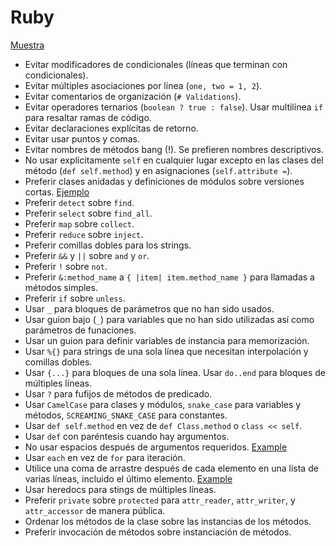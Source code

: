 Ruby
====

[Muestra](sample.rb)

* Evitar modificadores de condicionales (líneas que terminan con condicionales).
* Evitar múltiples asociaciones por línea (`one, two = 1, 2`).
* Evitar comentarios de organización (`# Validations`).
* Evitar operadores ternarios (`boolean ? true : false`). Usar multilínea `if`
  para resaltar ramas de código.
* Evitar declaraciones explícitas de retorno.
* Evitar usar puntos y comas.
* Evitar nombres de métodos bang (!). Se prefieren nombres descriptivos.
* No usar explícitamente `self` en cualquier lugar excepto en las clases del método (`def self.method`)
  y en asignaciones (`self.attribute =`).
* Preferir clases anidadas y definiciones de módulos sobre versiones cortas.
  [Ejemplo][class definition example]
* Preferir `detect` sobre `find`.
* Preferir `select` sobre `find_all`.
* Preferir `map` sobre `collect`.
* Preferir `reduce` sobre `inject`.
* Preferir comillas dobles para los strings.
* Preferir `&&` y `||` sobre `and` y `or`.
* Preferir `!` sobre `not`.
* Preferir `&:method_name` a `{ |item| item.method_name }` para llamadas a métodos simples.
* Preferir `if` sobre `unless`.
* Usar `_` para bloques de parámetros que no han sido usados.
* Usar guion bajo (`_`) para variables que no han sido utilizadas así como parámetros de funaciones.
* Usar un guion para definir variables de instancia para memorización.
* Usar `%{}` para strings de una sola línea que necesitan interpolación y comillas dobles.
* Usar `{...}` para bloques de una sola línea. Usar `do..end` para bloques de múltiples líneas.
* Usar `?` para fufijos de métodos de predicado.
* Usar `CamelCase` para clases y módulos, `snake_case` para variables y métodos, `SCREAMING_SNAKE_CASE` para constantes.
* Usar `def self.method` en vez de `def Class.method` o `class << self`.
* Usar `def` con paréntesis cuando hay argumentos.
* No usar espacios después de argumentos requeridos. [Example][required kwargs]
* Usar `each` en vez de `for` para iteración.
* Utilice una coma de arrastre después de cada elemento en una lista de varias líneas, incluido el último elemento. [Example][trailing comma example]
* Usar heredocs para stings de múltiples líneas.
* Preferir `private` sobre `protected` para `attr_reader`,
  `attr_writer`, y `attr_accessor` de manera pública.
* Ordenar los métodos de la clase sobre las instancias de los métodos.
* Preferir invocación de métodos sobre instanciación de métodos.

[trailing comma example]: /style/ruby/sample.rb#L53
[required kwargs]: /style/ruby/sample.rb#L16
[class definition example]: /style/ruby/sample.rb#L103
